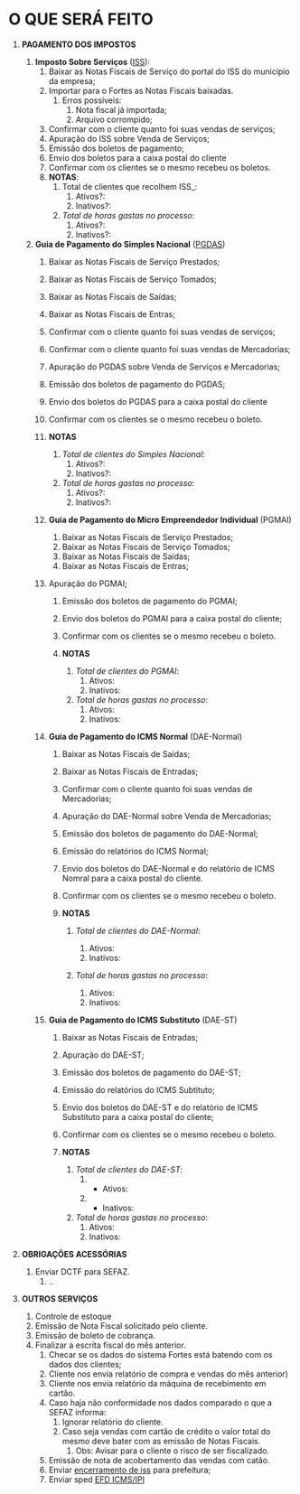 # O QUE SERÁ FEITO

 1. <span id=pg_impostos></span> **PAGAMENTO DOS IMPOSTOS**
    1. **Imposto Sobre Serviços** ([ISS](https://iss.fortaleza.ce.gov.br/grpfor/login.seam?cid=265817)):
       1. Baixar as Notas Fiscais de Serviço do portal do ISS do município da empresa;
       2. Importar para o Fortes as Notas Fiscais baixadas.
          1. Erros possíveis:
             1. Nota fiscal já importada;
             2. Arquivo corrompido;
       3. Confirmar com o cliente quanto foi suas vendas de serviços;
       4. Apuração do ISS sobre Venda de Serviços;
       5. Emissão dos boletos de pagamento;
       6. Envio dos boletos para a caixa postal do cliente
       7. Confirmar com os clientes se o mesmo recebeu os boletos.
       8. **NOTAS**:
          1. Total de clientes que recolhem ISS_:
             1. Ativos?:
             2. Inativos?:
          2. _Total de horas gastas no processo_:
             1. Ativos?:
             2. Inativos?:
    2. **Guia de Pagamento do Simples Nacional** ([PGDAS](http://www8.receita.fazenda.gov.br/SimplesNacional/Servicos/Grupo.aspx?grp=t&area=1))
       1. Baixar as Notas Fiscais de Serviço Prestados;
       2. Baixar as Notas Fiscais de Serviço Tomados;
       3. Baixar as Notas Fiscais de Saídas;
       4. Baixar as Notas Fiscais de Entras;
       5. Confirmar com o cliente quanto foi suas vendas de serviços;
       6. Confirmar com o cliente quanto foi suas vendas de Mercadorias;
       7. Apuração do PGDAS sobre Venda de Serviços e Mercadorias;
       8. Emissão dos boletos de pagamento do PGDAS;
       9. Envio dos boletos do PGDAS para a caixa postal do cliente
       10. Confirmar com os clientes se o mesmo recebeu o boleto.
       11. **NOTAS**
           1. _Total de clientes do Simples Nacional_:
              1. Ativos?:
              2. Inativos?:
           2. _Total de horas gastas no processo_:
              1. Ativos?:
              2. Inativos?:

       12. **Guia de Pagamento do Micro Empreendedor Individual** (PGMAI)
           1. Baixar as Notas Fiscais de Serviço Prestados;
           2. Baixar as Notas Fiscais de Serviço Tomados;
           3. Baixar as Notas Fiscais de Saídas;
           4. Baixar as Notas Fiscais de Entras;

       13. Apuração do PGMAI;
           1. Emissão dos boletos de pagamento do PGMAI;
           2. Envio dos boletos do PGMAI para a caixa postal do cliente;
           3. Confirmar com os clientes se o mesmo recebeu o boleto.

           4. **NOTAS**
              1. _Total de clientes do PGMAI_:
                 1. Ativos:
                 2. Inativos:
              2. _Total de horas gastas no processo_:
                 1. Ativos:
                 2. Inativos:
       14. **Guia de Pagamento do ICMS Normal** (DAE-Normal)
           1. Baixar as Notas Fiscais de Saídas;
           2. Baixar as Notas Fiscais de Entradas;
           3. Confirmar com o cliente quanto foi suas vendas de Mercadorias;
           4. Apuração do DAE-Normal sobre Venda de Mercadorias;
           5. Emissão dos boletos de pagamento do DAE-Normal;
           6. Emissão do relatórios do ICMS Normal;
           7. Envio dos boletos do DAE-Normal e do relatório de ICMS Nomral para a caixa postal do cliente.
           8. Confirmar com os clientes se o mesmo recebeu o boleto.

           9. **NOTAS**
              1. _Total de clientes do DAE-Normal_:
                 1. Ativos:
                 2. Inativos:

              2. _Total de horas gastas no processo_:
                 1. Ativos:
                 2. Inativos:
       15. **Guia de Pagamento do ICMS Substituto** (DAE-ST)
           1. Baixar as Notas Fiscais de Entradas;
           2. Apuração do DAE-ST;
           3. Emissão dos boletos de pagamento do DAE-ST;
           4. Emissão do relatórios do ICMS Subtituto;
           5. Envio dos boletos do DAE-ST e do relatório de ICMS Substituto para a caixa postal do cliente;
           6. Confirmar com os clientes se o mesmo recebeu o boleto.

           7. **NOTAS**
              1. _Total de clientes do DAE-ST_:
                 1. - Ativos:
                 2. - Inativos:
              2. _Total de horas gastas no processo_:
                 1. Ativos:
                 2. Inativos:

 2. **OBRIGAÇÕES ACESSÓRIAS**
    1. Enviar DCTF para SEFAZ.
       1. ..

 3. **OUTROS SERVIÇOS**
    1. Controle de estoque
    2. Emissão de Nota Fiscal solicitado pelo cliente.
    3. Emissão de boleto de cobrança.
    4. Finalizar a escrita fiscal do mês anterior.
       1. Checar se os dados do sistema Fortes está batendo com os dados dos clientes;
       2. Cliente nos envia relatório de compra e vendas do mês anterior)
       3. Cliente nos envia relatório da máquina de recebimento em cartão.
       4. Caso haja não conformidade nos dados comparado o que a SEFAZ informa:
          1. Ignorar relatório do cliente.
          2. Caso seja vendas com cartão de crédito o valor total do mesmo deve bater com as emissão de Notas Fiscais.
             1. Obs: Avisar para o cliente o risco de ser fiscalizado.
       5. Emissão de nota de acobertamento das vendas com catão.
       6. Enviar [encerramento de iss](https://iss.fortaleza.ce.gov.br/grpfor/login.seam?cid=373082) para prefeitura;
       7. Enviar sped [EFD ICMS/IPI](http://sped.rfb.gov.br/projeto/show/274)
